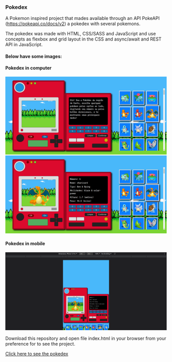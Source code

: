 ### Pokedex

A Pokemon inspired project that mades available through an API PokeAPI (https://pokeapi.co/docs/v2) a pokedex with several pokemons.

The pokedex was made with HTML, CSS/SASS and JavaScript and use concepts as flexbox and grid layout in the CSS and async/await and REST API in JavaScript.

#### Below have some images:

#### Pokedex in computer
![Pokedex empty](./project-images/pokedex-1.png)
![Pokedex showing Charizard](./project-images/pokedex-2.png)

#### Pokedex in mobile
![Pokedex responsive in mobile](./project-images/pokedex-mobile.png)

Download this repository and open file index.html in your browser from your preference for to see the project.

[Click here to see the pokedex](https://mateusesm.github.io/pokedex/)
